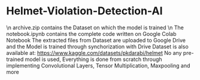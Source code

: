 # Helmet-Violation-Detection-AI
\n archive.zip contains the Dataset on which the model is trained
\n The notebook.ipynb contains the complete code written on Google Colab Notebook
The extracted files from Dataset are uploaded to Google Drive and the Model is trained through synchorization with Drive
Dataset is also available at: https://www.kaggle.com/datasets/pkdarabi/helmet
No any pre-trained model is used, Everything is done from scratch through implementing Convolutional Layers, Tensor Multiplication, Maxpooling and more

